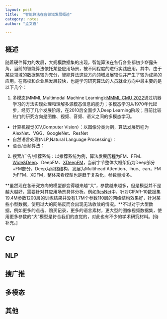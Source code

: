 ```yaml
---
layout: post
title:  "智能算法在各领域发展概述"      
category: notes
author: "孟文霞"

---
```


## 概述

随着硬件算力的发展，大规模数据集的出现，智能算法在各行各业都初步崭露头角，当前的智能算法依托某些应用场景，被不同程度的进行实践应用。其中，由于某些领域的数据集较为充分，智能算法这些方向领域发展较快并产生了较为成熟的应用。在高校和企业届发展较快，也是学习研究算法的人员就业方向中最主要的是以下几个：

1. 多模态(MMML,Multimodal Machine Learning):[MMML CMU 2022](https://cmu-multicomp-lab.github.io/mmml-tutorial/schedule/)通过机器学习的方法实现处理和理解多源模态信息的能力；多模态学习从1970年代起步，经历了几个发展阶段，在2010后全面步入Deep Learning阶段；目前比较热门的研究方向是图像、视频、音频、语义之间的多模态学习。
 * 计算机视觉(CV,Computer Vision）：以图像分类为例，算法发展历程为AlexNet、VGG、GoogleNet、ResNet
 * 自然语言处理(NLP,Natural Language Processing)：
 * 语音/音频算法：
2. 搜索/广告/推荐系统：以推荐系统为例，算法发展历程为FM、FFM、[Wide&Deep](https://arxiv.org/pdf/1606.07792.pdf)、DeepFM、[XDeepFM](https://arxiv.org/pdf/1803.05170.pdf)，当前字节整体大框架仍为Deep部分+FM部分，Deep为网络结构，发展为Multihead Attention、lhuc、can，FM为FFM、XDFM，整体来看模型也是趋于复杂化，参数量增多。


**虽然现在各研究方向的模型都变得越来越“大”，参数越来越多，但是模型并不是越大越好，需要针对其应用场景具体分析。例如[ResNet](https://arxiv.org/pdf/1512.03385.pdf)中，针对CIFAR-10数据集19.4M参数1200层的训练结果并没有1.7M个参数110层的网络结构效果好，针对某些小型数据，使用过大的网络反而会出现无法收敛的情况。**不过对于大型数据，例如更多的点击、购买记录，更多的语言素材，更大型的图像视频数据集，使用更多参数的“大”模型是符合我们的直觉的，对此也有不少的学术研究材料。[待补充。]



## CV

## NLP

## 搜广推

## 多模态

## 其他
